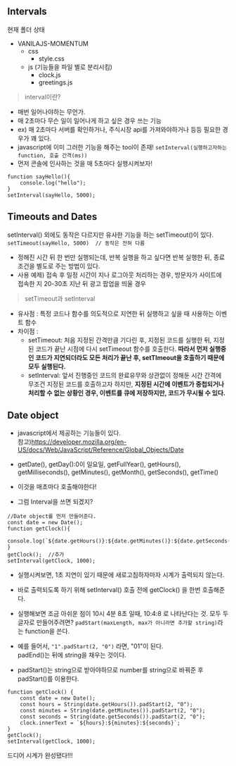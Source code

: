 ## Intervals

현재 폴더 상태
- VANILAJS-MOMENTUM
  - css
    - style.css
  - js  (기능들을 파일 별로 분리시킴)
    - clock.js
    - greetings.js


> interval이란?
- 매번 일어나야하는 무언가. 
- 매 2초마다 무슨 일이 일어나게 하고 싶은 경우 쓰는 기능
- ex) 매 2초마다 서버를 확인하거나, 주식시장 api를 가져와야하거나 등등 필요한 경우가 꽤 있다.
- javascript에 이미 그러한 기능을 해주는 tool이 존재! 
```setInterval(실행하고자하는 function, 호출 간격(ms))```
- 먼저 콘솔에 인사하는 것을 매 5초마다 실행시켜보자!
```
function sayHello(){
    console.log("hello");
}
setInterval(sayHello, 5000);
```
## Timeouts and Dates
setInterval() 외에도 동작은 다르지만 유사한 기능을 하는 setTimeout()이 있다.<br>
```setTimeout(sayHello, 5000)  // 동작은 전혀 다름```
- 정해진 시간 뒤 한 번만 실행되는데, 반복 실행을 하고 싶다면 반복 실행한 뒤, 종료 조건을 별도로 주는 방법이 있다.
- 사용 예제) 접속 후 일정 시간이 지나 로그아웃 처리하는 경우, 방문자가 사이트에 접속한 지 20-30초 지난 뒤 광고 팝업을 띄울 경우


> setTimeout과 setInterval
- 유사점 : 특정 코드나 함수를 의도적으로 지연한 뒤 실행하고 싶을 때 사용하는 이벤트 함수
- 차이점 : 
  - setTimeout: 처음 지정된 간격만큼 기다린 후, 지정된 코드를 실행한 뒤, 지정된 코드가 끝난 시점에 다시 setTimeout 함수를 호출한다. **따라서 먼저 실행중인 코드가 지연되더라도 모든 처리가 끝난 후, setTImeout을 호출하기 때문에 모두 실행된다.**
  - setInterval: 앞서 진행중인 코드의 완료유무와 상관없이 정해둔 시간 간격에 무조건 지정된 코드를 호출하고자 하지만, **지정된 시간에 이벤트가 중첩되거나 처리할 수 없는 상황인 경우, 이벤트를 큐에 저장하지만, 코드가 무시될 수 있다.**

## Date object
- javascript에서 제공하는 기능들이 있다.<br>
참고)https://developer.mozilla.org/en-US/docs/Web/JavaScript/Reference/Global_Objects/Date
- getDate(), getDay():0이 일요일, getFullYear(), getHours(), getMilliseconds(), getMinutes(), getMonth(), getSeconds(), getTime()

- 이것을 매초마다 호출해야한다!
- 그럼 Interval을 쓰면 되겠지?
```
//Date object를 먼저 만들어준다.
const date = new Date();
function getClock(){
    console.log(`${date.getHours()}:${date.getMinutes()}:${date.getSeconds()}`);
}
getClock();  //추가
setInterval(getClock, 1000);
```

- 실행시켜보면, 1초 지연이 있기 때문에 새로고침하자마자 시계가 출력되지 않는다. 
- 바로 출력되도록 하기 위해 setInterval() 호출 전에 getClock() 을 한번 호출해준다.

- 실행해보면 조금 아쉬운 점이 10시 4분 8초 일때, 10:4:8 로 나타난다는 것. 모두 두 글자로 만들어주려면?
`padStart(maxLength, max가 아니라면 추가할 string)`라는 function을 쓴다.
- 예를 들어서, `"1".padStart(2, "0")` 라면, "01"이 된다.<br>
  padEnd()는 뒤에 string을 채우는 것이다.
- padStart()는 string으로 받아야하므로 number를 string으로 바꿔준 후 padStart()를 이용한다.
```
function getClock() {
    const date = new Date();
    const hours = String(date.getHours()).padStart(2, "0");
    const minutes = String(date.getMinutes()).padStart(2, "0");
    const seconds = String(date.getSeconds()).padStart(2, "0");
    clock.innerText = `${hours}:${minutes}:${seconds}`;
}
getClock();
setInterval(getClock, 1000);
```

드디어 시계가 완성됐다!!!